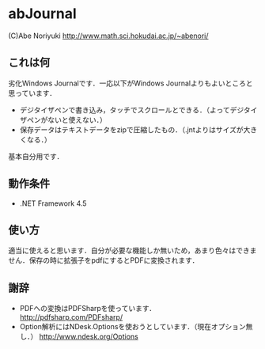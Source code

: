 ﻿abJournal
=========
(C)Abe Noriyuki <http://www.math.sci.hokudai.ac.jp/~abenori/>

## これは何
劣化Windows Journalです．一応以下がWindows Journalよりもよいところと思っています．
* デジタイザペンで書き込み，タッチでスクロールとできる．（よってデジタイザペンがないと使えない．）
* 保存データはテキストデータをzipで圧縮したもの．（.jntよりはサイズが大きくなる．）

基本自分用です．

## 動作条件
* .NET Framework 4.5

## 使い方
適当に使えると思います．自分が必要な機能しか無いため，あまり色々はできません．保存の時に拡張子をpdfにするとPDFに変換されます．

## 謝辞
* PDFへの変換はPDFSharpを使っています．
  <http://pdfsharp.com/PDFsharp/>
* Option解析にはNDesk.Optionsを使おうとしています．（現在オプション無し．）
  <http://www.ndesk.org/Options>

